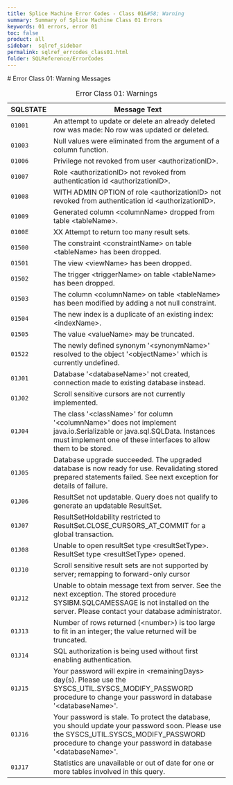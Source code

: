```yaml
---
title: Splice Machine Error Codes - Class 01&#58; Warning
summary: Summary of Splice Machine Class 01 Errors
keywords: 01 errors, error 01
toc: false
product: all
sidebar:  sqlref_sidebar
permalink: sqlref_errcodes_class01.html
folder: SQLReference/ErrorCodes
---
```

<section>
<div class="TopicContent" data-swiftype-index="true" markdown="1">
# Error Class 01: Warning Messages

<table>
                <caption>Error Class 01: Warnings</caption>
                <thead>
                    <tr>
                        <th>SQLSTATE</th>
                        <th>Message Text</th>
                    </tr>
                </thead>
                <tbody>
                    <tr>
                        <td><code>01001</code></td>
                        <td>An attempt to update or delete an already deleted row was made: No row was updated or deleted.</td>
                    </tr>
                    <tr>
                        <td><code>01003</code></td>
                        <td>Null values were eliminated from the argument of a column function.</td>
                    </tr>
                    <tr>
                        <td><code>01006</code></td>
                        <td>Privilege not revoked from user <span class="VarName">&lt;authorizationID&gt;</span>.</td>
                    </tr>
                    <tr>
                        <td><code>01007</code></td>
                        <td>Role <span class="VarName">&lt;authorizationID&gt;</span> not revoked from authentication id <span class="VarName">&lt;authorizationID&gt;</span>.</td>
                    </tr>
                    <tr>
                        <td><code>01008</code></td>
                        <td>WITH ADMIN OPTION of role <span class="VarName">&lt;authorizationID&gt;</span> not revoked from authentication id <span class="VarName">&lt;authorizationID&gt;</span>.</td>
                    </tr>
                    <tr>
                        <td><code>01009</code></td>
                        <td>Generated column <span class="VarName">&lt;columnName&gt;</span> dropped from table <span class="VarName">&lt;tableName&gt;</span>.</td>
                    </tr>
                    <tr>
                        <td><code>0100E</code></td>
                        <td>XX Attempt to return too many result sets. </td>
                    </tr>
                    <tr>
                        <td><code>01500</code></td>
                        <td>The constraint <span class="VarName">&lt;constraintName&gt;</span> on table <span class="VarName">&lt;tableName&gt;</span> has been dropped.</td>
                    </tr>
                    <tr>
                        <td><code>01501</code></td>
                        <td>The view <span class="VarName">&lt;viewName&gt;</span> has been dropped.</td>
                    </tr>
                    <tr>
                        <td><code>01502</code></td>
                        <td>The trigger <span class="VarName">&lt;triggerName&gt;</span> on table <span class="VarName">&lt;tableName&gt;</span> has been dropped.</td>
                    </tr>
                    <tr>
                        <td><code>01503</code></td>
                        <td>The column <span class="VarName">&lt;columnName&gt;</span> on table <span class="VarName">&lt;tableName&gt;</span> has been modified by adding a not null constraint.</td>
                    </tr>
                    <tr>
                        <td><code>01504</code></td>
                        <td>The new index is a duplicate of an existing index: <span class="VarName">&lt;indexName&gt;</span>.</td>
                    </tr>
                    <tr>
                        <td><code>01505</code></td>
                        <td>The value <span class="VarName">&lt;valueName&gt;</span> may be truncated.</td>
                    </tr>
                    <tr>
                        <td><code>01522</code></td>
                        <td>The newly defined synonym '<span class="VarName">&lt;synonymName&gt;</span>' resolved to the object '<span class="VarName">&lt;objectName&gt;</span>' which is currently undefined.</td>
                    </tr>
                    <tr>
                        <td><code>01J01</code></td>
                        <td>Database '<span class="VarName">&lt;databaseName&gt;</span>' not created, connection made to existing database instead.</td>
                    </tr>
                    <tr>
                        <td><code>01J02</code></td>
                        <td>Scroll sensitive cursors are not currently implemented.</td>
                    </tr>
                    <tr>
                        <td><code>01J04</code></td>
                        <td>The class '<span class="VarName">&lt;className&gt;</span>' for column '<span class="VarName">&lt;columnName&gt;</span>' does not implement java.io.Serializable or java.sql.SQLData. Instances must implement one of these interfaces to allow them to be stored.</td>
                    </tr>
                    <tr>
                        <td><code>01J05</code></td>
                        <td>Database upgrade succeeded. The upgraded database is now ready for use. Revalidating stored prepared statements failed. See next exception for details of failure.</td>
                    </tr>
                    <tr>
                        <td><code>01J06</code></td>
                        <td>ResultSet not updatable. Query does not qualify to generate an updatable ResultSet.</td>
                    </tr>
                    <tr>
                        <td><code>01J07</code></td>
                        <td>ResultSetHoldability restricted to ResultSet.CLOSE_CURSORS_AT_COMMIT for a global transaction.</td>
                    </tr>
                    <tr>
                        <td><code>01J08</code></td>
                        <td>Unable to open resultSet type <span class="VarName">&lt;resultSetType&gt;</span>. ResultSet type <span class="VarName">&lt;resultSetType&gt;</span> opened.</td>
                    </tr>
                    <tr>
                        <td><code>01J10</code></td>
                        <td>Scroll sensitive result sets are not supported by server; remapping to forward-only cursor</td>
                    </tr>
                    <tr>
                        <td><code>01J12</code></td>
                        <td>Unable to obtain message text from server. See the next exception. The stored procedure SYSIBM.SQLCAMESSAGE is not installed on the server. Please contact your database administrator.</td>
                    </tr>
                    <tr>
                        <td><code>01J13</code></td>
                        <td>Number of rows returned (<span class="VarName">&lt;number&gt;</span>) is too large to fit in an integer; the value returned will be truncated.</td>
                    </tr>
                    <tr>
                        <td><code>01J14</code></td>
                        <td>SQL authorization is being used without first enabling authentication.</td>
                    </tr>
                    <tr>
                        <td><code>01J15</code></td>
                        <td>Your password will expire in <span class="VarName">&lt;remainingDays&gt;</span> day(s). Please use the SYSCS_UTIL.SYSCS_MODIFY_PASSWORD procedure to change your password in database '<span class="VarName">&lt;databaseName&gt;</span>'.</td>
                    </tr>
                    <tr>
                        <td><code>01J16</code></td>
                        <td>Your password is stale. To protect the database, you should update your password soon. Please use the SYSCS_UTIL.SYSCS_MODIFY_PASSWORD procedure to change your password in database '<span class="VarName">&lt;databaseName&gt;</span>'.</td>
                    </tr>
                    <tr>
                        <td><code>01J17</code></td>
                        <td>Statistics are unavailable or out of date for one or more tables involved in this query.</td>
                    </tr>
                </tbody>
            </table>
</div>
</section>

